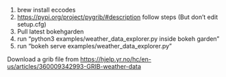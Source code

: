 1) brew install eccodes
2) https://pypi.org/project/pygrib/#description follow steps (But don’t edit setup.cfg)
3) Pull latest bokehgarden
4) run “python3 examples/weather_data_explorer.py inside bokeh garden”
5) run “bokeh serve examples/weather_data_explorer.py”

Download a grib file from https://hjelp.yr.no/hc/en-us/articles/360009342993-GRIB-weather-data
